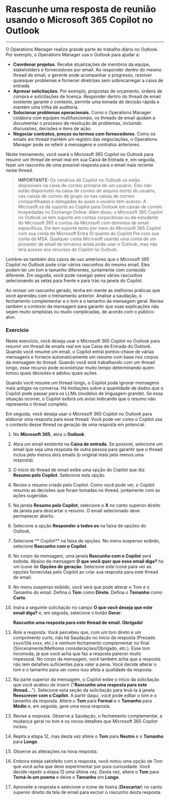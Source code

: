 # Rascunhe uma resposta de reunião usando o Microsoft 365 Copilot no Outlook
---
O Operations Manager realiza grande parte do trabalho diário no Outlook. Por exemplo, o Operations Manager usa o Outlook para ajudar a:

 -  **Coordenar projetos**. Recebe atualizações de membros da equipe, stakeholders e fornecedores por email. Ao responder dentro do mesmo thread de email, o gerente pode acompanhar o progresso, resolver quaisquer problemas e fornecer diretrizes sem sobrecarregar a caixa de entrada.
 -  **Aprovar solicitações**. Por exemplo, propostas de orçamento, ordens de compra e solicitações de licença. Responder dentro do thread de email existente garante o contexto, permite uma tomada de decisão rápida e mantém uma trilha de auditoria.
 -  **Solucionar problemas operacionais**. Como o Operations Manager colabora com equipes multifuncionais, os threads de email ajudam a documentar o processo de resolução de problemas, incluindo discussões, decisões e itens de ação.
 -  **Negociar contratos, preços ou termos com fornecedores**. Como os emails em thread mantêm um registro das negociações, o Operations Manager pode se referir a mensagens e contratos anteriores.<br>

Neste treinamento, você usará o Microsoft 365 Copilot no Outlook para resumir um thread de email real em sua Caixa de Entrada e, em seguida, fazer um rascunho de uma possível resposta para o email mais recente neste thread.

> **IMPORTANTE:** Os cenários do Copilot no Outlook só estão disponíveis na caixa de correio primária de um usuário. Eles não estão disponíveis na caixa de correio de arquivo morto do usuário, nas caixas de correio de grupo ou nas caixas de correio compartilhadas e delegadas às quais o usuário tem acesso. A Microsoft só dá suporte ao Copilot para Outlook em caixas de correio hospedadas no Exchange Online. Além disso, o Microsoft 365 Copilot no Outlook só tem suporte em contas corporativas ou de estudante do Microsoft 365 e contas da Microsoft com domínios de email específicos. Ele tem suporte tanto por meio do Microsoft 365 Copilot com sua conta do Microsoft Entra ID quanto do Copilot Pro com sua conta da MSA. Qualquer conta Microsoft usando uma conta de um provedor de email de terceiros ainda pode usar o Outlook, mas não terá acesso aos recursos do Copilot no Outlook.

Lembre-se também dos casos de uso anteriores que o Microsoft 365 Copilot no Outlook pode criar vários rascunhos do mesmo email. Eles podem ter um tom e tamanho diferentes, juntamente com conteúdo diferente. Em seguida, você pode navegar pelos vários rascunhos selecionando as setas para frente e para trás na janela do Copilot.

Ao revisar um rascunho gerado, tenha em mente as melhores práticas que você aprendeu com o treinamento anterior. Analise a saudação, o fechamento complementar e o tom e o tamanho da mensagem geral. Revise também o contexto da mensagem para garantir que suas explicações não sejam muito simplistas ou muito complicadas, de acordo com o público-alvo.

### Exercício

Neste exercício, você deseja usar o Microsoft 365 Copilot no Outlook para resumir um thread de emails real em sua Caixa de Entrada do Outlook. Quando você resume um email, o Copilot extrai pontos-chave de várias mensagens e fornece automaticamente um resumo com base nos corpos da mensagem do thread. Quando você está trabalhando com um thread longo, esse recurso pode economizar muito tempo determinando quem tomou quais decisões e adotou quais ações.

Quando você resume um thread longo, o Copilot pode ignorar mensagens mais antigas na conversa. Há limitações sobre a quantidade de dados que o Copilot pode passar para os LLMs (modelos de linguagem grande). Se essa situação ocorrer, o Copilot exibirá um aviso indicando que o resumo não representa o thread completo.

Em seguida, você deseja usar o Microsoft 365 Copilot no Outlook para elaborar uma resposta para esse thread. Você pode ver como o Copilot usa o contexto desse thread na geração de uma resposta em potencial.

1.  No **Microsoft 365**, abra o **Outlook**.
2.  Abra um email existente na **Caixa de entrada**. Se possível, selecione um email que seja uma resposta de outra pessoa para garantir que o thread inclua pelo menos dois emails (o original mais pelo menos uma resposta).
3.  O início do thread de email exibe uma opção do Copilot que diz: **Resumo pelo Copilot**. Selecione esta opção.
4.  Revise o resumo criado pelo Copilot. Como você pode ver, o Copilot resumiu as decisões que foram tomadas no thread, juntamente com as ações sugeridas.
5.  Na janela **Resumo pelo Copilot**, selecione o **X** no canto superior direito da janela para descartar o resumo. O email selecionado deve permanecer aberto.
6.  Selecione a opção **Responder a todos os** na faixa de opções do Outlook.
7.  Selecione ** Copilot** na faixa de opções. No menu suspenso exibido, selecione **Rascunho com o Copilot**.
8.  No corpo da mensagem, uma janela **Rascunho com o Copilot** será exibida. Abaixo da mensagem **O que você quer que esse email diga?** há um ícone de **Opções de geração**. Selecione este ícone para ver as opções fornecidas pelo Copilot ao criar sua resposta para este thread de email.
9.  No menu suspenso exibido, você verá que pode alterar o Tom e o Tamanho do email. Defina o **Tom** como **Direto**. Defina o **Tamanho** como **Curto**.
10. Insira a seguinte solicitação no campo **O que você deseja que este email diga?** e, em seguida, selecione o botão **Gerar**:
    
    **Rascunhe uma resposta para este thread de email. Obrigado**!
11. Role a resposta. Você percebeu que, com um tom direto e um comprimento curto, não há Saudação no início da resposta (Prezado xxxx/Olá xxxx, etc.) e nenhum fechamento complementar no final (Sinceramente/Melhores considerações/Obrigado, etc.). Esse tom incomoda, já que você acha que faz a resposta parecer muito impessoal. No corpo da mensagem, você também acha que a resposta não tem detalhes suficientes para valer a pena. Você decide alterar o tom e o tamanho para ver como isso afeta a qualidade da resposta.
12. Na parte superior da mensagem, o Copilot exibe o início da solicitação que você acabou de inserir ("**Rascunhe uma resposta para este thread...**"). Selecione esta seção da solicitação para levá-la à janela **Reescrever com o Copilot**. A partir daqui, você pode editar o tom e o tamanho da resposta. Altere o **Tom** para **Formal** e o **Tamanho** para **Médio** e, em seguida, gere uma nova resposta.
13. Revise a resposta. Observe a Saudação, o fechamento complementar, a mudança geral no tom e os novos detalhes que Microsoft 365 Copilot incluiu.
14. Repita a etapa 12, mas desta vez altere o **Tom** para **Neutro** e o **Tamanho** para **Longo**.
15. Observe as alterações na nova resposta.
16. Embora esteja satisfeito com a resposta, você notou uma opção de Tom que você acha que deve experimentar por pura curiosidade. Você decide repetir a etapa 12 uma última vez. Desta vez, altere o **Tom** para **Torná-lo um poema** e deixe o **Tamanho** em **Longo**.
17. Aproveite a resposta e selecione o ícone de lixeira (**Descartar**) no canto superior direito da tela de email para excluir o rascunho desta resposta.
